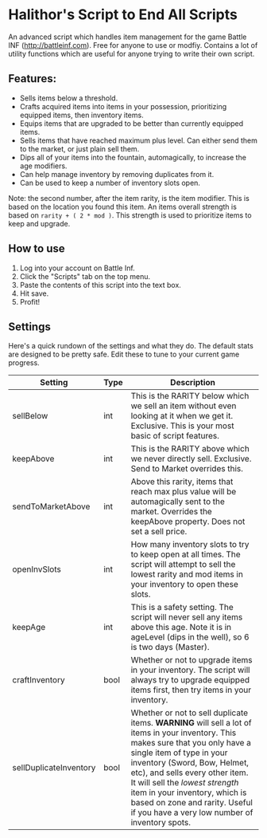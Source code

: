 # Halithor's Script to End All Scripts
An advanced script which handles item management for the game Battle INF (http://battleinf.com). Free for anyone to use or modfiy. Contains a lot of utility functions which are useful for anyone trying to write their own script.

## Features:
- Sells items below a threshold.
- Crafts acquired items into items in your possession, prioritizing equipped items, then inventory items.
- Equips items that are upgraded to be better than currently equipped items.
- Sells items that have reached maximum plus level. Can either send them to the market, or just plain sell them.
- Dips all of your items into the fountain, automagically, to increase the age modifiers.
- Can help manage inventory by removing duplicates from it.
- Can be used to keep a number of inventory slots open.

Note: the second number, after the item rarity, is the item modifier. This is based on the location you found this item. An items overall strength is based on `rarity + ( 2 * mod )`. This strength is used to prioritize items to keep and upgrade.

## How to use
1. Log into your account on Battle Inf.
2. Click the "Scripts" tab on the top menu.
3. Paste the contents of this script into the text box.
4. Hit save.
5. Profit!

## Settings
Here's a quick rundown of the settings and what they do. The default stats are designed to be pretty safe. Edit these to tune to your current game progress.

| Setting                   | Type | Description |
| ------------------------- | ---- | ----------- |
| sellBelow                 | int  | This is the RARITY below which we sell an item without even looking at it when we get it. Exclusive. This is your most basic of script features. |
| keepAbove                 | int  | This is the RARITY above which we never directly sell. Exclusive. Send to Market overrides this. |
| sendToMarketAbove         | int  | Above this rarity, items that reach max plus value will be automagically sent to the market. Overrides the keepAbove property. Does not set a sell price. |
| openInvSlots              | int  | How many inventory slots to try to keep open at all times. The script will attempt to sell the lowest rarity and mod items in your inventory to open these slots. | 
| keepAge                   | int  | This is a safety setting. The script will never sell any items above this age. Note it is in ageLevel (dips in the well), so 6 is two days (Master). |
| craftInventory            | bool | Whether or not to upgrade items in your inventory. The script will always try to upgrade equipped items first, then try items in your inventory. |
| sellDuplicateInventory    | bool | Whether or not to sell duplicate items. **WARNING** will sell a lot of items in your inventory. This makes sure that you only have a single item of type in your inventory (Sword, Bow, Helmet, etc), and sells every other item. It will sell the *lowest strength* item in your inventory, which is based on zone and rarity. Useful if you have a very low number of inventory spots. |
